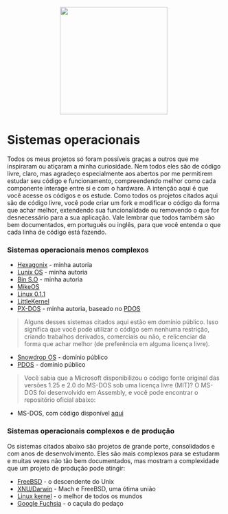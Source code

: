 <p align='center'>
<a href="https://github.com/felipenlunkes/osdevbr"><img height="250" src="https://github.com/felipenlunkes/osdevbr/blob/main/img/header.gif"></a>&nbsp;&nbsp;
</p>

# Sistemas operacionais

Todos os meus projetos só foram possíveis graças a outros que me inspiraram ou atiçaram a minha curiosidade. Nem todos eles são de código livre, claro, mas agradeço especialmente aos abertos por me permitirem estudar seu código e funcionamento, compreendendo melhor como cada componente interage entre si e com o hardware. A intenção aqui é que você acesse os códigos e os estude. Como todos os projetos citados aqui são de código livre, você pode criar um fork e modificar o código da forma que achar melhor, extendendo sua funcionalidade ou removendo o que for desnecessário para a sua aplicação. Vale lembrar que todos também são bem documentados, em português ou inglês, para que você entenda o que cada linha de código está fazendo. 

### Sistemas operacionais menos complexos

* [Hexagonix](https://github.com/hexagonix) - minha autoria
* [Lunix OS](https://github.com/felipenlunkes/lunix) - minha autoria
* [Bin S.O](https://github.com/felipenlunkes/Bin-S.O) - minha autoria
* [MikeOS](http://mikeos.sourceforge.net/)
* [Linux 0.1.1](https://kernel.org)
* [LittleKernel](https://github.com/littlekernel/lk)
* [PX-DOS](https://github.com/felipenlunkes/PX-DOS) - minha autoria, baseado no [PDOS](https://pdos.org)

> Alguns desses sistemas citados aqui estão em domínio público. Isso significa que você pode utilizar o código sem nenhuma restrição, criando trabalhos derivados, comerciais ou não, e relicenciar da forma que achar melhor (de preferência em alguma licença livre).

* [Snowdrop OS](http://www.sebastianmihai.com/snowdrop/) - domínio público
* [PDOS](https://pdos.org) - domínio público

> Você sabia que a Microsoft disponibilizou o código fonte original das versões 1.25 e 2.0 do MS-DOS sob uma licença livre (MIT)? O MS-DOS foi desenvolvido em Assembly, e você pode encontrar o repositório oficial abaixo:

* MS-DOS, com código disponível [aqui](https://github.com/microsoft/MS-DOS)

### Sistemas operacionais complexos e de produção

Os sistemas citados abaixo são projetos de grande porte, consolidados e com anos de desenvolvimento. Eles são mais complexos para se estudarm e muitas vezes não tão bem documentados, mas mostram a complexidade que um projeto de produção pode atingir:

* [FreeBSD](https://www.freebsd.org/) - o descendente do Unix
* [XNU/Darwin](https://github.com/apple/darwin-xnu) - Mach e FreeBSD, uma ótima união
* [Linux kernel](https://kernel.org) - o melhor de todos os mundos
* [Google Fuchsia](https://fuchsia.googlesource.com/fuchsia/) - o caçula do pedaço
